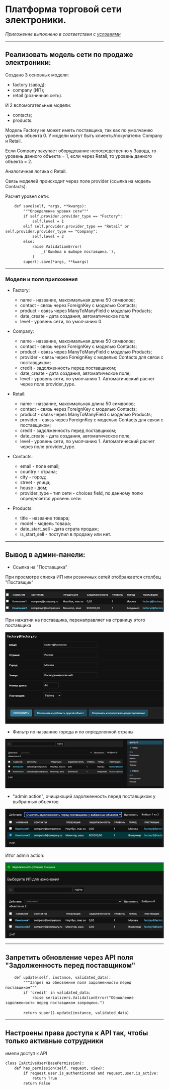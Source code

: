 # Платформа торговой сети электроники.

*Приложение выполнено в соответствии с [условиями](README_task.md)*

---

## Реализовать модель сети по продаже электроники:

Создано 3 основных модели:
- factory (завод);
- company (ИП);
- retail (розничная сеть).

И 2 вспомогательные модели:
- contacts;
- products.

Модель Factory не может иметь поставщика, так как по умолчанию уровень объекта 0.
У модели могут быть клиенты/покупатели: Company и Retail.

Если Company закупает оборудование непосредственно у Завода, то уровень данного объекта = 1,
если через Retail, то уровень данного объекта = 2.

Аналогичная логика с Retail.

Связь моделей происходит через поле provider (ссылка на модель Contacts).

Расчет уровня сети:
```
    def save(self, *args, **kwargs):
        """Определение уровня сети"""
        if self.provider.provider_type == "Factory":
            self.level = 1
        elif self.provider.provider_type == "Retail" or self.provider.provider_type == "Company":
            self.level = 2
        else:
            raise ValidationError(
                _('Ошибка в выборе поставщика.'),
            )
        super().save(*args, **kwargs)
```

---
### Модели и поля приложения

- Factory:
  - name - название, максимальная длина 50 символов;
  - contact - связь через ForeignKey с моделью Contacts;
  - product - связь через ManyToManyField с моделью Products;
  - date_create - дата создания, автоматическое поле
  - level - уровень сети, по умолчанию 0.

- Company:
  - name - название, максимальная длина 50 символов;
  - contact - связь через ForeignKey с моделью Contacts;
  - product - связь через ManyToManyField с моделью Products;
  - provider - связь через ForeignKey с моделью Contacts для связи с поставщиком;
  - credit - задолженность перед поставщиком;
  - date_create - дата создания, автоматическое поле;
  - level - уровень сети, по умолчанию 1. Автоматический расчет через поле provider_type.

- Retail:
  - name - название, максимальная длина 50 символов;
  - contact - связь через ForeignKey с моделью Contacts;
  - product - связь через ManyToManyField с моделью Products;
  - provider - связь через ForeignKey с моделью Contacts для связи с поставщиком;
  - credit - задолженность перед поставщиком;
  - date_create - дата создания, автоматическое поле;
  - level - уровень сети, по умолчанию 1. Автоматический расчет через поле provider_type.

- Contacts:
  - email - поле email;
  - country - страна;
  - city - город;
  - street - улица;
  - house - дом;
  - provider_type - тип сети - choices field, по данному полю определяется уровень сети.

- Products:
  - title - название товара;
  - model - модель товара;
  - date_start_sell - дата страта продаж;
  - is_start_sell - поступил в продажу или нет.

---

## Вывод в админ-панели:
- Ссылка на "Поставщика"

При просмотре списка ИП или розничных сетей отображается столбец "Поставщик"

![Django admin_list_company](staticfiles/readme_files/1.png)

При нажатии на поставщика, перенаправляет на страницу этого поставщика

![Django admin_provider](staticfiles/readme_files/2.png)

- Фильтр по названию города и по определенной страны

![Django admin_filter](staticfiles/readme_files/3.png)

- "admin action", очищающий задолженность перед поставщиком у выбранных объектов

![Django admin_action](staticfiles/readme_files/4.png)

Итог admin action:

![Django admin_action_result](staticfiles/readme_files/5.png)

---

## Запретить обновление через API поля "Задолженность перед поставщиком"

```
    def update(self, instance, validated_data):
        """Запрет на обновление поля задолженности перед поставщиком"""
        if 'credit' in validated_data:
            raise serializers.ValidationError("Обновление задолженности перед поставщиком запрещено.")

        return super().update(instance, validated_data)
```

---

## Настроены права доступа к API так, чтобы только активные сотрудники
имели доступ к API

```
class IsActiveUser(BasePermission):
    def has_permission(self, request, view):
        if request.user.is_authenticated and request.user.is_active:
            return True
        return False
```


